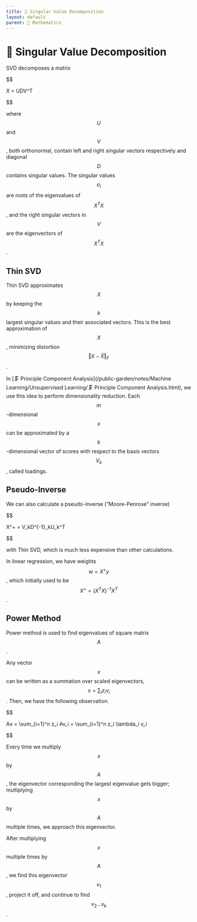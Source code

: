 ```yaml
---
title: 📎 Singular Value Decomposition
layout: default
parent: 📐 Mathematics
---
```


# 📎 Singular Value Decomposition

SVD decomposes a matrix 

$$

X = UDV^T

$$

where $$U$$ and $$V$$, both orthonormal, contain left and right singular vectors respectively and diagonal $$D$$ contains singular values. The singular values $$\sigma_i$$ are roots of the eigenvalues of $$X^TX$$, and the right singular vectors in $$V$$ are the eigenvectors of $$X^TX$$.

## Thin SVD
Thin SVD approximates $$X$$ by keeping the $$k$$ largest singular values and their associated vectors. This is the best approximation of $$X$$, minimizing distortion 
$$\Vert X−\hat{X}\Vert_F$$.

In [🗜️ Principle Component Analysis](/public-garden/notes/Machine Learning/Unsupervised Learning/🗜️ Principle Component Analysis.html), we use this idea to perform dimensionality reduction. Each $$m$$-dimensional $$x$$ can be approximated by a $$k$$-dimensional vector of scores with respect to the basis vectors $$V_k$$, called loadings.

## Pseudo-Inverse
We can also calculate a pseudo-inverse (”Moore-Penrose” inverse) 

$$

X^+ = V_kD^{-1}_kU_k^T

$$

with Thin SVD, which is much less expensive than other calculations.

In linear regression, we have weights $$w = X^+y$$, which initially used to be $$X^+ = (X^TX)^{-1}X^T$$.

## Power Method
Power method is used to find eigenvalues of square matrix $$A$$.

Any vector $$x$$ can be written as a summation over scaled eigenvectors, $$x = \sum_i z_i v_i$$. Then, we have the following observation.

$$

 Ax = \sum_{i=1}^n z_i Av_i = \sum_{i=1}^n z_i \lambda_i v_i 

$$

Every time we multiply $$x$$ by $$A$$, the eigenvector corresponding the largest eigenvalue gets bigger; multiplying $$x$$ by $$A$$ multiple times, we approach this eigenvector.

After multiplying $$x$$ multiple times by $$A$$, we find this eigenvector $$v_1$$, project it off, and continue to find $$v_2\ldots v_k$$.
